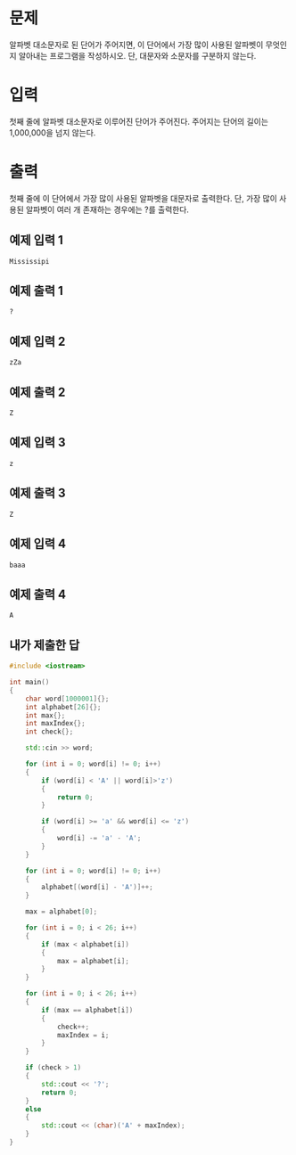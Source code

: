 문제
==========
알파벳 대소문자로 된 단어가 주어지면, 이 단어에서 가장 많이 사용된 알파벳이 무엇인지 알아내는 프로그램을 작성하시오. 단, 대문자와 소문자를 구분하지 않는다.

입력
==========
첫째 줄에 알파벳 대소문자로 이루어진 단어가 주어진다. 주어지는 단어의 길이는 1,000,000을 넘지 않는다.

출력
============
첫째 줄에 이 단어에서 가장 많이 사용된 알파벳을 대문자로 출력한다. 단, 가장 많이 사용된 알파벳이 여러 개 존재하는 경우에는 ?를 출력한다.

예제 입력 1 
-------------
```
Mississipi
```
예제 출력 1 
----------
```
?
```
예제 입력 2 
---------
```
zZa
```
예제 출력 2 
-----------
```
Z
```
예제 입력 3 
---------
```
z
```
예제 출력 3 
--------
```
Z
```
예제 입력 4 
--------
```
baaa
```
예제 출력 4 
----------
```
A
```

내가 제출한 답
-----------
```cpp
#include <iostream>

int main()
{
	char word[1000001]{};
	int alphabet[26]{};
	int max{};
	int maxIndex{};
	int check{};

	std::cin >> word;

	for (int i = 0; word[i] != 0; i++)
	{
		if (word[i] < 'A' || word[i]>'z')
		{
			return 0;
		}

		if (word[i] >= 'a' && word[i] <= 'z')
		{
			word[i] -= 'a' - 'A';
		}
	}

	for (int i = 0; word[i] != 0; i++)
	{
		alphabet[(word[i] - 'A')]++;
	}

	max = alphabet[0];

	for (int i = 0; i < 26; i++)
	{
		if (max < alphabet[i])
		{
			max = alphabet[i];
		}
	}

	for (int i = 0; i < 26; i++)
	{
		if (max == alphabet[i])
		{
			check++;
			maxIndex = i;
		}
	}

	if (check > 1)
	{
		std::cout << '?';
		return 0;
	}
	else
	{
		std::cout << (char)('A' + maxIndex);
	}
}
```
